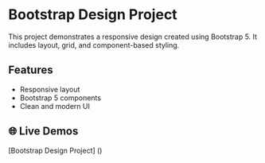 # Bootstrap Design Project

This project demonstrates a responsive design created using Bootstrap 5. It includes layout, grid, and component-based styling.

## Features

- Responsive layout
- Bootstrap 5 components
- Clean and modern UI


## 🌐 Live Demos

[Bootstrap Design Project]  ()

